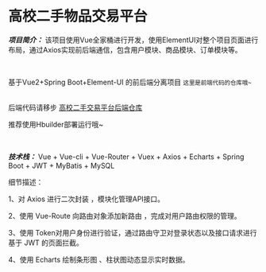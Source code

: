 # 高校二手物品交易平台

***项目简介：*** 该项目使用Vue全家桶进行开发，使用ElementUI对整个项目页面进行布局，通过Axios实现前后端通信，包含用户模块、商品模块、订单模块等。

<br/>

基于Vue2+Spring Boot+Element-UI 的前后端分离项目
`这里是前端代码的仓库哦~`  
<br/>

后端代码请移步 [高校二手交易平台后端仓库](https://github.com/windsong477/College-Second-hand_springboot)
<br/>


推荐使用Hbuilder部署运行哦~

<br/>



***技术栈：***  Vue + Vue-cli + Vue-Router + Vuex + Axios + Echarts + Spring Boot + JWT + MyBatis + MySQL  

细节描述：

1、对 Axios 进行二次封装 ，模块化管理API接口。 

2、使用 Vue-Route 向路由对象添加新路由 ，完成对用户路由权限的管理。

3、使用 Token对用户身份进行验证，通过路由守卫对登录状态以及接口请求进行基于 JWT 的页面拦截。

4、使用 Echarts 绘制条形图 、柱状图动态显示实时数据。

